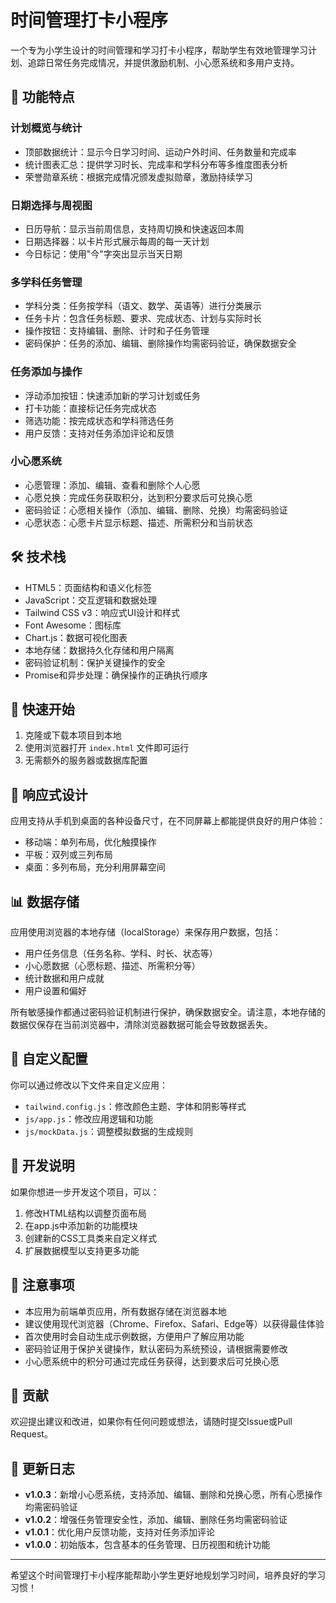 # 时间管理打卡小程序

一个专为小学生设计的时间管理和学习打卡小程序，帮助学生有效地管理学习计划、追踪日常任务完成情况，并提供激励机制、小心愿系统和多用户支持。

## 🎯 功能特点

### 计划概览与统计
- 顶部数据统计：显示今日学习时间、运动户外时间、任务数量和完成率
- 统计图表汇总：提供学习时长、完成率和学科分布等多维度图表分析
- 荣誉勋章系统：根据完成情况颁发虚拟勋章，激励持续学习

### 日期选择与周视图
- 日历导航：显示当前周信息，支持周切换和快速返回本周
- 日期选择器：以卡片形式展示每周的每一天计划
- 今日标记：使用"今"字突出显示当天日期

### 多学科任务管理
- 学科分类：任务按学科（语文、数学、英语等）进行分类展示
- 任务卡片：包含任务标题、要求、完成状态、计划与实际时长
- 操作按钮：支持编辑、删除、计时和子任务管理
- 密码保护：任务的添加、编辑、删除操作均需密码验证，确保数据安全

### 任务添加与操作
- 浮动添加按钮：快速添加新的学习计划或任务
- 打卡功能：直接标记任务完成状态
- 筛选功能：按完成状态和学科筛选任务
- 用户反馈：支持对任务添加评论和反馈

### 小心愿系统
- 心愿管理：添加、编辑、查看和删除个人心愿
- 心愿兑换：完成任务获取积分，达到积分要求后可兑换心愿
- 密码验证：心愿相关操作（添加、编辑、删除、兑换）均需密码验证
- 心愿状态：心愿卡片显示标题、描述、所需积分和当前状态

## 🛠️ 技术栈

- HTML5：页面结构和语义化标签
- JavaScript：交互逻辑和数据处理
- Tailwind CSS v3：响应式UI设计和样式
- Font Awesome：图标库
- Chart.js：数据可视化图表
- 本地存储：数据持久化存储和用户隔离
- 密码验证机制：保护关键操作的安全
- Promise和异步处理：确保操作的正确执行顺序

## 🚀 快速开始

1. 克隆或下载本项目到本地
2. 使用浏览器打开 `index.html` 文件即可运行
3. 无需额外的服务器或数据库配置

## 📱 响应式设计

应用支持从手机到桌面的各种设备尺寸，在不同屏幕上都能提供良好的用户体验：
- 移动端：单列布局，优化触摸操作
- 平板：双列或三列布局
- 桌面：多列布局，充分利用屏幕空间

## 📊 数据存储

应用使用浏览器的本地存储（localStorage）来保存用户数据，包括：
- 用户任务信息（任务名称、学科、时长、状态等）
- 小心愿数据（心愿标题、描述、所需积分等）
- 统计数据和用户成就
- 用户设置和偏好

所有敏感操作都通过密码验证机制进行保护，确保数据安全。请注意，本地存储的数据仅保存在当前浏览器中，清除浏览器数据可能会导致数据丢失。

## 🎨 自定义配置

你可以通过修改以下文件来自定义应用：

- `tailwind.config.js`：修改颜色主题、字体和阴影等样式
- `js/app.js`：修改应用逻辑和功能
- `js/mockData.js`：调整模拟数据的生成规则

## 🔧 开发说明

如果你想进一步开发这个项目，可以：
1. 修改HTML结构以调整页面布局
2. 在app.js中添加新的功能模块
3. 创建新的CSS工具类来自定义样式
4. 扩展数据模型以支持更多功能

## 📝 注意事项

- 本应用为前端单页应用，所有数据存储在浏览器本地
- 建议使用现代浏览器（Chrome、Firefox、Safari、Edge等）以获得最佳体验
- 首次使用时会自动生成示例数据，方便用户了解应用功能
- 密码验证用于保护关键操作，默认密码为系统预设，请根据需要修改
- 小心愿系统中的积分可通过完成任务获得，达到要求后可兑换心愿

## 🤝 贡献

欢迎提出建议和改进，如果你有任何问题或想法，请随时提交Issue或Pull Request。

## 📅 更新日志

- **v1.0.3**：新增小心愿系统，支持添加、编辑、删除和兑换心愿，所有心愿操作均需密码验证
- **v1.0.2**：增强任务管理安全性，添加、编辑、删除任务均需密码验证
- **v1.0.1**：优化用户反馈功能，支持对任务添加评论
- **v1.0.0**：初始版本，包含基本的任务管理、日历视图和统计功能

---

希望这个时间管理打卡小程序能帮助小学生更好地规划学习时间，培养良好的学习习惯！